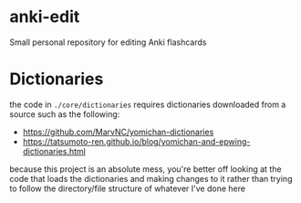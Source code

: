 # anki-edit

Small personal repository for editing Anki flashcards

# Dictionaries

the code in `./core/dictionaries` requires dictionaries downloaded from a source such as the following:

- https://github.com/MarvNC/yomichan-dictionaries
- https://tatsumoto-ren.github.io/blog/yomichan-and-epwing-dictionaries.html

because this project is an absolute mess, you're better off looking at the code that loads the dictionaries and making changes to it rather than trying to follow the directory/file structure of whatever I've done here
